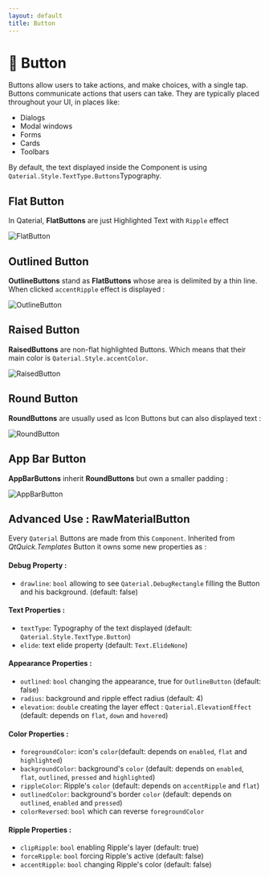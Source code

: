 ```yaml
---
layout: default
title: Button
---
```


# 🔘 Button

Buttons allow users to take actions, and make choices, with a single tap.
Buttons communicate actions that users can take. They are typically placed throughout your UI, in places like:
- Dialogs
- Modal windows
- Forms
- Cards
- Toolbars

By default, the text displayed inside the Component is using `Qaterial.Style.TextType.Buttons`Typography.

## Flat Button

In Qaterial, **FlatButtons** are just Highlighted Text with `Ripple` effect

![FlatButton](https://user-images.githubusercontent.com/51703091/86791643-0b7c8e00-c06a-11ea-9163-866a665f7d81.gif)

## Outlined Button

**OutlineButtons** stand as **FlatButtons** whose area is delimited by a thin line. When clicked `accentRipple` effect is displayed :

![OutlineButton](https://user-images.githubusercontent.com/51703091/86791648-0cadbb00-c06a-11ea-925c-3aab0a96c142.gif)

## Raised Button

**RaisedButtons** are non-flat highlighted Buttons. Which means that their main color is `Qaterial.Style.accentColor`.

![RaisedButton](https://user-images.githubusercontent.com/51703091/86791658-0ddee800-c06a-11ea-9c88-53b70ca2529f.gif)

## Round Button

**RoundButtons** are usually used as Icon Buttons but can also displayed text :

![RoundButton](https://user-images.githubusercontent.com/51703091/86796843-492fe580-c06f-11ea-8b36-baddd9268977.gif)

## App Bar Button

**AppBarButtons** inherit **RoundButtons** but own a smaller padding :

![AppBarButton](https://user-images.githubusercontent.com/51703091/86800012-e3ddf380-c072-11ea-994a-eb4cc71aa735.gif)

## Advanced Use : RawMaterialButton

Every `Qaterial` Buttons are made from this `Component`. Inherited from *QtQuick.Templates* Button it owns some new properties as :

#### Debug Property :

- `drawline`: `bool` allowing to see `Qaterial.DebugRectangle` filling the Button and his background. (default: false)

#### Text Properties :

- `textType`: Typography of the text displayed (default: `Qaterial.Style.TextType.Button`)
- `elide`: text elide property (default: `Text.ElideNone`)

#### Appearance Properties :

- `outlined`: `bool` changing the appearance, true for `OutlineButton` (default: false)
- `radius`:  background and ripple effect radius (default: 4)
- `elevation`: `double` creating the layer effect : `Qaterial.ElevationEffect` (default: depends on `flat`, `down` and `hovered`)

#### Color Properties :

- `foregroundColor`:  icon's `color`(default: depends on `enabled`, `flat` and `highlighted`)
- `backgroundColor`:  background's `color`  (default: depends on `enabled`, `flat`, `outlined`, `pressed` and `highlighted`)
- `rippleColor`:  Ripple's `color`  (default: depends on `accentRipple` and `flat`)
- `outlinedColor`:  background's border `color` (default: depends on `outlined`, `enabled` and `pressed`)
- `colorReversed`: `bool` which can reverse `foregroundColor`

#### Ripple Properties :

- `clipRipple`:  `bool` enabling Ripple's layer (default: true)
- `forceRipple`: `bool` forcing Ripple's active (default: false)
- `accentRipple`: `bool` changing Ripple's color (default: false)



